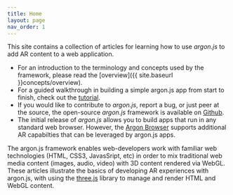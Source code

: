 ```yaml
---
title: Home
layout: page
nav_order: 1
---
```


This site contains a collection of articles for learning how to use *argon.js* to add AR content to a web application. 

* For an introduction to the terminology and concepts used by the framework, please read the [overview]({{ site.baseurl }}concepts/overview).
* For a guided walkthrough in building a simple argon.js app from start to finish, check out the [tutorial](http://docs.argonjs.io/tutorial/).
* If you would like to contribute to *argon.js*, report a bug, or just peer at the source, the open-source *argon.js* framework is available on [Github](https://github.com/argonjs/argon).
* The initial release of *argon.js* allows you to build apps that run in any standard web browser. However, the [Argon Browser](http://argonjs.io/argon-app) supports additional AR capabilties that can be leveraged by argon.js apps. 

The argon.js framework enables web-developers work with familiar web technologies (HTML, CSS3, JavasSript, etc) in order to mix traditional web media content (images, audio, video) with 3D content rendered via WebGL. These articles illustrate the basics of developing AR experiences with argon.js, with using the [three.js](threejs.org) library to manage and render HTML and WebGL content.

